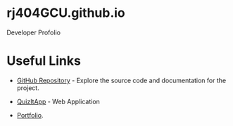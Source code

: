 # rj404GCU.github.io
Developer Profolio

# Useful Links
- [GitHub Repository](https://github.com/rj404GCU/QuizItApp.git) - Explore the source code and documentation for the project.

- [QuizItApp](https://quizitapp.azurewebsites.net/) - Web Application

- [Portfolio](https://rj404gcu.github.io/).

